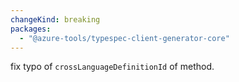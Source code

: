 ```yaml
---
changeKind: breaking
packages:
  - "@azure-tools/typespec-client-generator-core"
---
```


fix typo of `crossLanguageDefinitionId` of method.